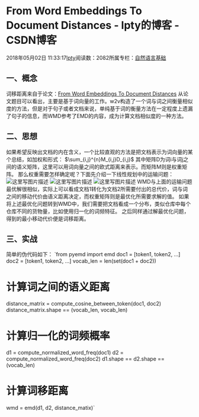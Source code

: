 
# From Word Embeddings To Document Distances - lpty的博客 - CSDN博客

2018年05月02日 11:33:17[lpty](https://me.csdn.net/sinat_33741547)阅读数：2082所属专栏：[自然语言基础](https://blog.csdn.net/column/details/22512.html)



## 一、概念
词移距离来自于论文：[From Word Embeddings To Document Distances](http://proceedings.mlr.press/v37/kusnerb15.html)
从论文题目可以看出，主要是基于词向量的工作。w2v构造了一个词与词之间衡量相似度的方法，但是对于句子或者文档来说，单纯基于词的衡量方法在一定程度上遗漏了句子的信息，而WMD参考了EMD的内容，成为计算文档相似度的一种方法。
## 二、思想
如果希望反映出文档的内在含义，一个比较直观的方法是把文档表示为词向量的某个总结，如加权和形式：
$\sum_{i,j}^{n}M_{i,j}D_{i,j}$
其中矩阵D为词i与词j之间的语义矩阵，这里可以用词向量之间的欧式距离来表示。而矩阵M则是权重矩阵。
那么权重需要怎样确定呢？下面先介绍一下线性规划中的运输问题：
![这里写图片描述](https://img-blog.csdn.net/20180502110609619?watermark/2/text/aHR0cHM6Ly9ibG9nLmNzZG4ubmV0L3NpbmF0XzMzNzQxNTQ3/font/5a6L5L2T/fontsize/400/fill/I0JBQkFCMA==/dissolve/70)
![这里写图片描述](https://img-blog.csdn.net/20180502110400138?watermark/2/text/aHR0cHM6Ly9ibG9nLmNzZG4ubmV0L3NpbmF0XzMzNzQxNTQ3/font/5a6L5L2T/fontsize/400/fill/I0JBQkFCMA==/dissolve/70)
![这里写图片描述](https://img-blog.csdn.net/20180502110458283?watermark/2/text/aHR0cHM6Ly9ibG9nLmNzZG4ubmV0L3NpbmF0XzMzNzQxNTQ3/font/5a6L5L2T/fontsize/400/fill/I0JBQkFCMA==/dissolve/70)
WMD与上面的运输问题最优解很相似，实际上可以看成文档1转化为文档2所需要付出的总代价，词与词之间的移动代价由语义距离决定，而权重矩阵则是最优化所需要求解的值。
如果将上述最优化问题转到WMD中，我们需要把文档看成一个分布，类似仓库中每个仓库不同的货物量，比如使用归一化的词频特征。
之后同样通过解最优化问题，得到的最小移动代价便是词移距离。
## 三、实战
简单的伪代码如下：
`from pyemd import emd
doc1 = [token1, token2, ...]
doc2 = [token1, token2, ...]
vocab_len = len(set(doc1 + doc2))
# 计算词之间的语义距离
distance_matrix = compute_cosine_between_token(doc1, doc2)
distance_matrix.shape == (vocab_len, vocab_len)
# 计算归一化的词频概率
d1 = compute_normalized_word_freq(doc1)
d2 = compute_normalized_word_freq(doc2)
d1.shape == d2.shape == (vocab_len)
# 计算词移距离
wmd = emd(d1, d2, distance_matix)`

[
  ](https://img-blog.csdn.net/20180502110400138?watermark/2/text/aHR0cHM6Ly9ibG9nLmNzZG4ubmV0L3NpbmF0XzMzNzQxNTQ3/font/5a6L5L2T/fontsize/400/fill/I0JBQkFCMA==/dissolve/70)